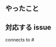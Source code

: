 <!--
↑ Pull Request のタイトルに [closes #nnn] という文言を追加すると、この PR がマージされたときにその番号の issue を同時に close してくれます
-->

## やったこと



## 対応する issue

<!--
connects to #nnn みたいに書くと、Waffle.io でその issue と PR をくっつけて表示してくれます
-->

connects to #
